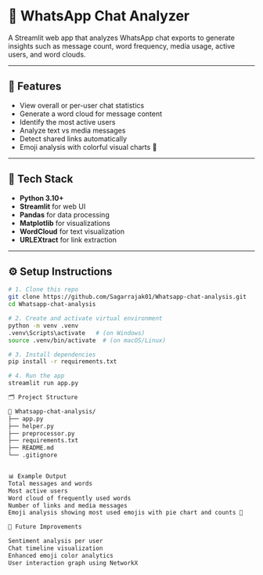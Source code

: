 # 💬 WhatsApp Chat Analyzer

A Streamlit web app that analyzes WhatsApp chat exports to generate insights such as message count, word frequency, media usage, active users, and word clouds.

---

## 🚀 Features

* View overall or per-user chat statistics
* Generate a word cloud for message content
* Identify the most active users
* Analyze text vs media messages
* Detect shared links automatically
* Emoji analysis with colorful visual charts 🎨

---

## 🧩 Tech Stack

* **Python 3.10+**
* **Streamlit** for web UI
* **Pandas** for data processing
* **Matplotlib** for visualizations
* **WordCloud** for text visualization
* **URLEXtract** for link extraction

---

## ⚙️ Setup Instructions

```bash
# 1. Clone this repo
git clone https://github.com/Sagarrajak01/Whatsapp-chat-analysis.git
cd Whatsapp-chat-analysis

# 2. Create and activate virtual environment
python -m venv .venv
.venv\Scripts\activate   # (on Windows)
source .venv/bin/activate  # (on macOS/Linux)

# 3. Install dependencies
pip install -r requirements.txt

# 4. Run the app
streamlit run app.py

🗂️ Project Structure

📁 Whatsapp-chat-analysis/
├── app.py
├── helper.py
├── preprocessor.py
├── requirements.txt
├── README.md
└── .gitignore


📊 Example Output
Total messages and words
Most active users
Word cloud of frequently used words
Number of links and media messages
Emoji analysis showing most used emojis with pie chart and counts 🧠

🧠 Future Improvements

Sentiment analysis per user
Chat timeline visualization
Enhanced emoji color analytics
User interaction graph using NetworkX